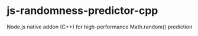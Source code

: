 # js-randomness-predictor-cpp
Node.js native addon (C++) for high-performance Math.random() prediction
